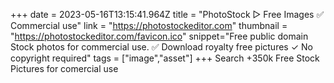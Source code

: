 +++
date = 2023-05-16T13:15:41.964Z
title = "PhotoStock ▷ Free Images ✅ Commercial use"
link = "https://photostockeditor.com"
thumbnail = "https://photostockeditor.com/favicon.ico"
snippet="Free public domain Stock photos  for commercial use.  ✅ Download royalty free pictures ✓ No copyright required"
tags = ["image","asset"]
+++
Search +350k Free Stock Pictures for comercial use
